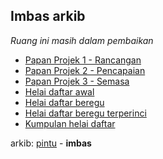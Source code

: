 ## Imbas arkib

*Ruang ini masih dalam pembaikan*

* [Papan Projek 1 - Rancangan](hlm/pp1.md)
* [Papan Projek 2 - Pencapaian](hlm/pp2.md)
* [Papan Projek 3 - Semasa](hlm/pp3.md)
* [Helai daftar awal](hlm/ha.md)
* [Helai daftar beregu](hlm/hb.md)
* [Helai daftar beregu terperinci](hlm/hb10.md)
* [Kumpulan helai daftar](hlm/kh.md)

arkib: [pintu][0] - **imbas**

  [0]: pintu.md
